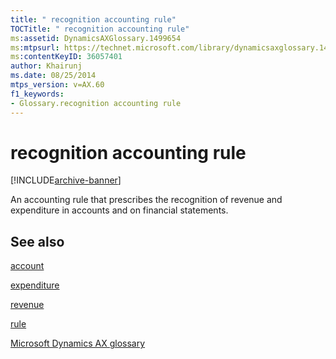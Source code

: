 ```yaml
---
title: " recognition accounting rule"
TOCTitle: " recognition accounting rule"
ms:assetid: DynamicsAXGlossary.1499654
ms:mtpsurl: https://technet.microsoft.com/library/dynamicsaxglossary.1499654(v=AX.60)
ms:contentKeyID: 36057401
author: Khairunj
ms.date: 08/25/2014
mtps_version: v=AX.60
f1_keywords:
- Glossary.recognition accounting rule
---
```


# recognition accounting rule


[!INCLUDE[archive-banner](includes/archive-banner.md)]

An accounting rule that prescribes the recognition of revenue and expenditure in accounts and on financial statements.

## See also

[account](account.md)

[expenditure](expenditure.md)

[revenue](revenue.md)

[rule](rule.md)

[Microsoft Dynamics AX glossary](glossary/microsoft-dynamics-ax-glossary.md)

  


